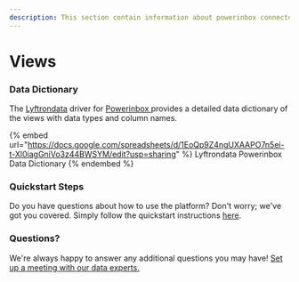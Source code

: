 ```yaml
---
description: This section contain information about powerinbox connector views information
---
```


# Views

### Data Dictionary

The [Lyftrondata](https://www.lyftrondata.com/) driver for [Powerinbox](https://www.lyftrondata.com/integration/Powerinbox/)[ ](https://www.lyftrondata.com/integration/powerinbox/)provides a detailed data dictionary of the views with data types and column names.

{% embed url="https://docs.google.com/spreadsheets/d/1EoQp9Z4ngUXAAPO7n5ei-t-Xl0iagGniVo3z44BWSYM/edit?usp=sharing" %}
Lyftrondata Powerinbox Data Dictionary
{% endembed %}

### Quickstart Steps

Do you have questions about how to use the platform? Don't worry; we've got you covered. Simply follow the quickstart instructions [here](../../../../quickstart-steps.md).

### Questions? <a href="#questions" id="questions"></a>

We're always happy to answer any additional questions you may have! [Set up a meeting with our data experts.](https://www.lyftrondata.com/book-a-meeting/)



